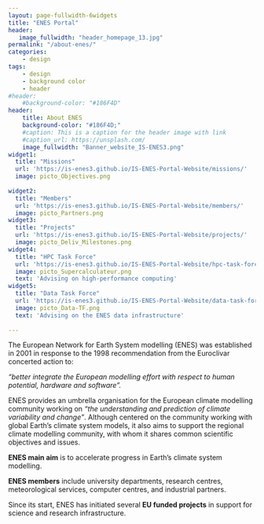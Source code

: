 ```yaml
---
layout: page-fullwidth-6widgets
title: "ENES Portal"
header:
   image_fullwidth: "header_homepage_13.jpg"
permalink: "/about-enes/"
categories:
    - design
tags:
    - design
    - background color
    - header
#header:
    #background-color: "#186F4D"
header:
    title: About ENES
    background-color: "#186F4D;"
    #caption: This is a caption for the header image with link
    #caption_url: https://unsplash.com/
    image_fullwidth: "Banner_website_IS-ENES3.png"
widget1:
  title: "Missions"
  url: 'https://is-enes3.github.io/IS-ENES-Portal-Website/missions/'
  image: picto_Objectives.png
  
widget2:
  title: "Members"
  url: 'https://is-enes3.github.io/IS-ENES-Portal-Website/members/'
  image: picto_Partners.png
widget3:
  title: "Projects"
  url: 'https://is-enes3.github.io/IS-ENES-Portal-Website/projects/'
  image: picto_Deliv_Milestones.png
widget4:
  title: "HPC Task Force"
  url: 'https://is-enes3.github.io/IS-ENES-Portal-Website/hpc-task-force/'
  image: picto_Supercalculateur.png
  text: 'Advising on high-performance computing'
widget5:
  title: "Data Task Force"
  url: 'https://is-enes3.github.io/IS-ENES-Portal-Website/data-task-force/'
  image: picto_Data-TF.png
  text: 'Advising on the ENES data infrastructure'
  
---
```



The European Network for Earth System modelling (ENES) was established in 2001 in response to the 1998 recommendation from the Euroclivar concerted action to:

*“better integrate the European modelling effort with respect to human potential, hardware and software”.*

ENES provides an umbrella organisation for the European climate modelling community working on *“the understanding and prediction of climate variability and change”*. Although centered on the community working with global Earth’s climate system models, it also aims to support the regional climate modelling community, with whom it shares common scientific objectives and issues.

**ENES main aim** is to accelerate progress in Earth’s climate system modelling.  

**ENES members** include university departments, research centres, meteorological services, computer centres, and industrial partners.

Since its start, ENES has initiated several **EU funded projects** in support for science and research infrastructure. 
